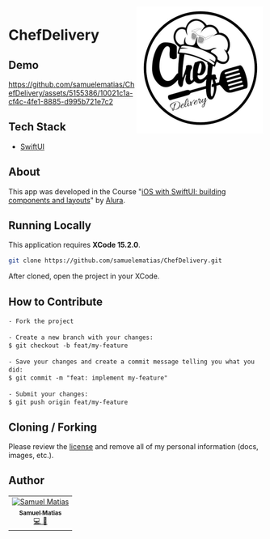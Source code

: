 <img src="docs/assets/logo.jpg" alt="app logo" width="250" align="right" />

# ChefDelivery

## Demo

https://github.com/samuelematias/ChefDelivery/assets/5155386/10021c1a-cf4c-4fe1-8885-d995b721e7c2

## Tech Stack

- [SwiftUI](https://developer.apple.com/documentation/swiftui)


## About

This app was developed in the Course "[iOS with SwiftUI: building components and layouts](https://cursos.alura.com.br/course/ios-swiftui-construindo-componentes-layouts)" by [Alura](https://www.alura.com.br/).


## Running Locally

This application requires **XCode 15.2.0**.

```bash
git clone https://github.com/samuelematias/ChefDelivery.git
```

After cloned, open the project in your XCode.

## How to Contribute

```
- Fork the project

- Create a new branch with your changes:
$ git checkout -b feat/my-feature

- Save your changes and create a commit message telling you what you did:
$ git commit -m "feat: implement my-feature"

- Submit your changes:
$ git push origin feat/my-feature
```

## Cloning / Forking

Please review the [license](https://github.com/samuelematias/ChefDelivery/blob/main/LICENSE.txt) and remove all of my personal information (docs, images, etc.).

## Author

<!-- prettier-ignore -->
<table>
  <tr>
    <td align="center"><a href="https://www.samuelematias.com/"><img src="https://avatars.githubusercontent.com/u/5155386?v=4" width="100px;" alt="Samuel Matias"/><br /><sub><b>Samuel Matias</b></sub></a><br /><a href="https://www.linkedin.com/in/samuelematias/"title="Code">💻</a><a href="https://www.samuelematias.com/linktree"title="Design"> 🎨</a></td></td>
</table>

